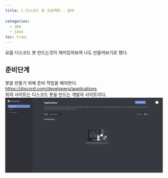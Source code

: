 ```yaml
---
title: 1.디스코드 봇 프로젝트 - 준비 

categories:
  - JDA
  - java
toc: true;
---
```


요즘 디스코드 봇 만드는것이 재미있어보여 나도 만들어보기로 했다.<br/>

## 준비단계

봇을 만들기 위해 준비 작업을 해야한다.<br/>
<https://discord.com/developers/applications><br/>
위의 사이트는 디스코드 봇을 만드는 개발자 사이트이다.<br/>
![디스코드 개발자 사이트](/image/discordbot01-01.PNG "디스코드 개발자 사이트")<br/>